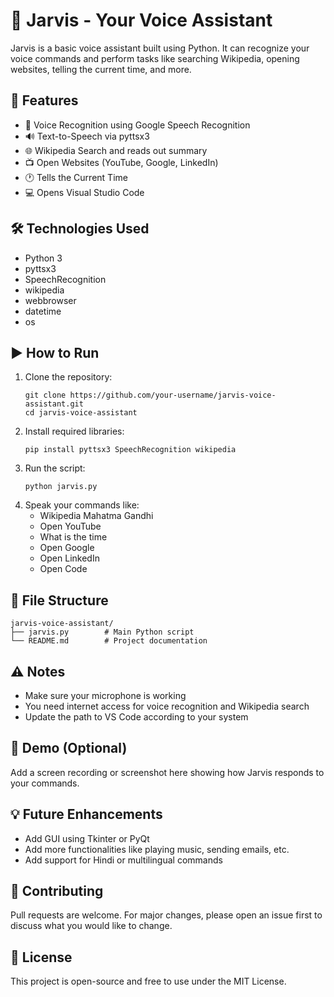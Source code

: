 <h1>🧠 Jarvis - Your Voice Assistant</h1>
<p>Jarvis is a basic voice assistant built using Python. It can recognize your voice commands and perform tasks like searching Wikipedia, opening websites, telling the current time, and more.</p>

<h2>🔧 Features</h2>
<ul>
  <li>🎤 Voice Recognition using Google Speech Recognition</li>
  <li>🔊 Text-to-Speech via pyttsx3</li>
  <li>🌐 Wikipedia Search and reads out summary</li>
  <li>📺 Open Websites (YouTube, Google, LinkedIn)</li>
  <li>🕐 Tells the Current Time</li>
  <li>💻 Opens Visual Studio Code</li>
</ul>

<h2>🛠️ Technologies Used</h2>
<ul>
  <li>Python 3</li>
  <li>pyttsx3</li>
  <li>SpeechRecognition</li>
  <li>wikipedia</li>
  <li>webbrowser</li>
  <li>datetime</li>
  <li>os</li>
</ul>

<h2>▶️ How to Run</h2>
<ol>
  <li>Clone the repository:
    <pre><code>git clone https://github.com/your-username/jarvis-voice-assistant.git
cd jarvis-voice-assistant</code></pre>
  </li>
  <li>Install required libraries:
    <pre><code>pip install pyttsx3 SpeechRecognition wikipedia</code></pre>
  </li>
  <li>Run the script:
    <pre><code>python jarvis.py</code></pre>
  </li>
  <li>Speak your commands like:
    <ul>
      <li>Wikipedia Mahatma Gandhi</li>
      <li>Open YouTube</li>
      <li>What is the time</li>
      <li>Open Google</li>
      <li>Open LinkedIn</li>
      <li>Open Code</li>
    </ul>
  </li>
</ol>

<h2>📁 File Structure</h2>
<pre><code>jarvis-voice-assistant/
├── jarvis.py        # Main Python script
└── README.md        # Project documentation</code></pre>

<h2>⚠️ Notes</h2>
<ul>
  <li>Make sure your microphone is working</li>
  <li>You need internet access for voice recognition and Wikipedia search</li>
  <li>Update the path to VS Code according to your system</li>
</ul>

<h2>📸 Demo (Optional)</h2>
<p>Add a screen recording or screenshot here showing how Jarvis responds to your commands.</p>

<h2>💡 Future Enhancements</h2>
<ul>
  <li>Add GUI using Tkinter or PyQt</li>
  <li>Add more functionalities like playing music, sending emails, etc.</li>
  <li>Add support for Hindi or multilingual commands</li>
</ul>

<h2>🤝 Contributing</h2>
<p>Pull requests are welcome. For major changes, please open an issue first to discuss what you would like to change.</p>

<h2>📜 License</h2>
<p>This project is open-source and free to use under the MIT License.</p>
